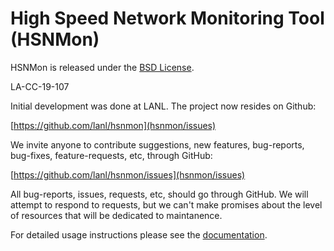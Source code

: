 # High Speed Network Monitoring Tool (HSNMon)

HSNMon is released under the [BSD License](License).

LA-CC-19-107

Initial development was done at LANL.  The project now resides on Github:

[https://github.com/lanl/hsnmon](hsnmon/issues)

We invite anyone to contribute suggestions, new features, bug-reports,
bug-fixes, feature-requests, etc, through GitHub:

[https://github.com/lanl/hsnmon/issues](hsnmon/issues)

All bug-reports, issues, requests, etc, should go through GitHub.
We will attempt to respond to requests, but we can't make promises about
the level of resources that will be dedicated to maintanence.

For detailed usage instructions please see the [documentation](doc/README).
